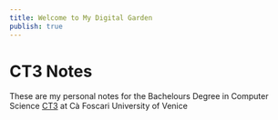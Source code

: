 ```yaml
---
title: Welcome to My Digital Garden
publish: true
---
```

# CT3 Notes

These are my personal notes for the Bachelours Degree in Computer Science [CT3](https://www.unive.it/web/en/5281/home) at Cà Foscari University of Venice
